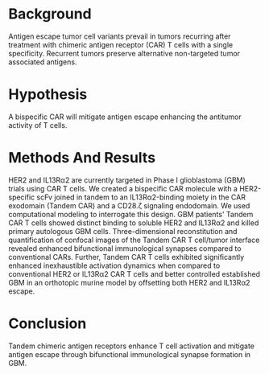 # Background

Antigen escape tumor cell variants prevail in tumors recurring after treatment with chimeric antigen receptor (CAR) T cells with a single specificity. Recurrent tumors preserve alternative non-targeted tumor associated antigens.

# Hypothesis

A bispecific CAR will mitigate antigen escape enhancing the antitumor activity of T cells.

# Methods And Results

HER2 and IL13Rα2 are currently targeted in Phase I glioblastoma (GBM) trials using CAR T cells. We created a bispecific CAR molecule with a HER2-specific scFv joined in tandem to an IL13Rα2-binding moiety in the CAR exodomain (Tandem CAR) and a CD28.ζ signaling endodomain. We used computational modeling to interrogate this design. GBM patients' Tandem CAR T cells showed distinct binding to soluble HER2 and IL13Rα2 and killed primary autologous GBM cells. Three-dimensional reconstitution and quantification of confocal images of the Tandem CAR T cell/tumor interface revealed enhanced bifunctional immunological synapses compared to conventional CARs. Further, Tandem CAR T cells exhibited significantly enhanced inexhaustible activation dynamics when compared to conventional HER2 or IL13Rα2 CAR T cells and better controlled established GBM in an orthotopic murine model by offsetting both HER2 and IL13Rα2 escape.

# Conclusion

Tandem chimeric antigen receptors enhance T cell activation and mitigate antigen escape through bifunctional immunological synapse formation in GBM.

